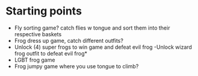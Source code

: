 # Starting points


- Fly sorting game? catch flies w tongue and sort them into their respective baskets
- Frog dress up game, catch different outfits?
- Unlock (4) super frogs to win game and defeat evil frog
    -Unlock wizard frog outfit to defeat evil frog*
- LGBT frog game
- Frog jumpy game where you use tongue to climb?
